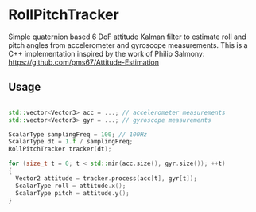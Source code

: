 # RollPitchTracker
Simple quaternion based 6 DoF attitude Kalman filter to estimate roll and pitch angles from accelerometer and gyroscope measurements.
This is a C++ implementation inspired by the work of Philip Salmony: https://github.com/pms67/Attitude-Estimation

## Usage
```cpp

std::vector<Vector3> acc = ...; // accelerometer measurements
std::vector<Vector3> gyr = ...; // gyroscope measurements

ScalarType samplingFreq = 100; // 100Hz
ScalarType dt = 1.f / samplingFreq;
RollPitchTracker tracker(dt);

for (size_t t = 0; t < std::min(acc.size(), gyr.size()); ++t)
{
  Vector2 attitude = tracker.process(acc[t], gyr[t]);
  ScalarType roll = attitude.x();
  ScalarType pitch = attitude.y();
}
```
